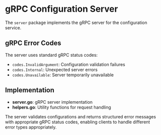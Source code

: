 # gRPC Configuration Server

The `server` package implements the gRPC server for the configuration service.

## gRPC Error Codes

The server uses standard gRPC status codes:

- `codes.InvalidArgument`: Configuration validation failures
- `codes.Internal`: Unexpected server errors
- `codes.Unavailable`: Server temporarily unavailable

## Implementation

- **server.go**: gRPC server implementation
- **helpers.go**: Utility functions for request handling

The server validates configurations and returns structured error messages with appropriate gRPC status codes, enabling clients to handle different error types appropriately.